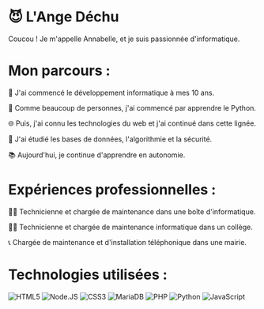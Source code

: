 # 😈 L'Ange Déchu

Coucou ! Je m'appelle Annabelle, et je suis passionnée d'informatique.

# Mon parcours :

🧒 J'ai commencé le développement informatique à mes 10 ans. 

🐍 Comme beaucoup de personnes, j'ai commencé par apprendre le Python. 

🌐 Puis, j'ai connu les technologies du web et j'ai continué dans cette lignée.

💾 J'ai étudié les bases de données, l'algorithmie et la sécurité.

📚 Aujourd'hui, je continue d'apprendre en autonomie.

# Expériences professionnelles :

👩‍🔧 Technicienne et chargée de maintenance dans une boîte d'informatique.

👩‍💻 Technicienne et chargée de maintenance informatique dans un collège.

📞 Chargée de maintenance et d'installation téléphonique dans une mairie.

# Technologies utilisées :

![HTML5](https://img.shields.io/badge/HTML5-%20-orange?style=for-the-badge&logo=html5) ![Node.JS](https://img.shields.io/badge/Node.JS-%20-green?style=for-the-badge&logo=Node.JS) ![CSS3](https://img.shields.io/badge/CSS3-%20-blue?style=for-the-badge&logo=CSS3) ![MariaDB](https://img.shields.io/badge/MariaDB-%20-brown?style=for-the-badge&logo=MariaDB) ![PHP](https://img.shields.io/badge/PHP-%20-violet?style=for-the-badge&logo=PHP) ![Python](https://img.shields.io/badge/Python-%20-yellowgreen?style=for-the-badge&logo=Python) ![JavaScript](https://img.shields.io/badge/JavaScript-%20-yellow?style=for-the-badge&logo=JavaScript) 

